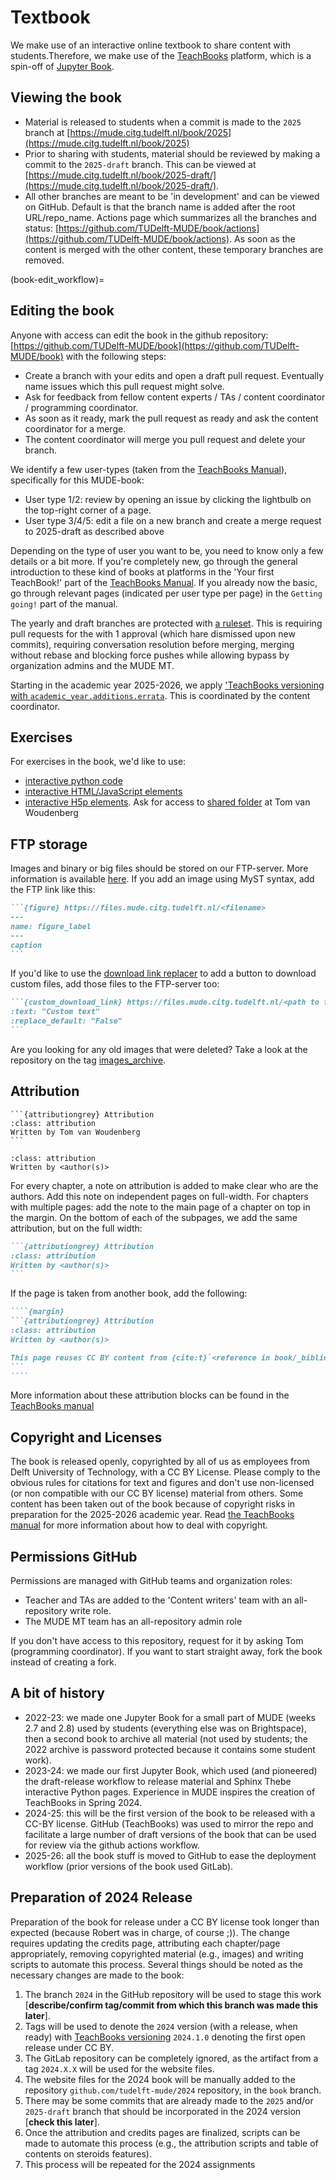 # Textbook

We make use of an interactive online textbook to share content with students.Therefore, we make use of the [TeachBooks](https://teachbooks.tudelft.nl/) platform, which is a spin-off of [Jupyter Book](https://jupyterbook.org/en/stable/intro.html).

## Viewing the book

- Material is released to students when a commit is made to the `2025` branch at [https://mude.citg.tudelft.nl/book/2025](https://mude.citg.tudelft.nl/book/2025)
- Prior to sharing with students, material should be reviewed by making a commit to the `2025-draft` branch. This can be viewed at [https://mude.citg.tudelft.nl/book/2025-draft/](https://mude.citg.tudelft.nl/book/2025-draft/).
- All other branches are meant to be 'in development' and can be viewed on GitHub. Default is that the branch name is added after the root URL/repo_name. Actions page which summarizes all the branches and status: [https://github.com/TUDelft-MUDE/book/actions](https://github.com/TUDelft-MUDE/book/actions). As soon as the content is merged with the other content, these temporary branches are removed.

(book-edit_workflow)=
## Editing the book
Anyone with access can edit the book in the github repository: [https://github.com/TUDelft-MUDE/book](https://github.com/TUDelft-MUDE/book) with the following steps:
- Create a branch with your edits and open a draft pull request. Eventually name issues which this pull request might solve.
- Ask for feedback from fellow content experts / TAs / content coordinator / programming coordinator.
- As soon as it ready, mark the pull request as ready and ask the content coordinator for a merge.
- The content coordinator will merge you pull request and delete your branch.

We identify a few user-types (taken from the [TeachBooks Manual](https://teachbooks.io/manual/installation-and-setup/user_types.html)), specifically for this MUDE-book:
- User type 1/2: review by opening an issue by clicking the lightbulb on the top-right corner of a page.
- User type 3/4/5: edit a file on a new branch and create a merge request to 2025-draft as described above

Depending on the type of user you want to be, you need to know only a few details or a bit more. If you're completely new, go through the general introduction to these kind of books at platforms in the 'Your first TeachBook!' part of the  [TeachBooks Manual](https://teachbooks.io/manual/intro.html). If you already now the basic, go through  relevant pages (indicated per user type per page) in the `Getting going!` part of the manual.

The yearly and draft branches are protected with [a ruleset](./Protect_main.json). This is requiring pull requests for the with 1 approval (which hare dismissed upon new commits), requiring conversation resolution before merging, merging without rebase and blocking force pushes while allowing bypass by organization admins and the MUDE MT.

Starting in the academic year 2025-2026, we apply ['TeachBooks versioning with `academic_year.additions.errata`](https://teachbooks.io/manual/installation-and-setup/versioning_changelog.html). This is coordinated by the content coordinator.

## Exercises
For exercises in the book, we'd like to use:
- [interactive python code](https://teachbooks.io/manual/features/live_code.html)
- [interactive HTML/JavaScript elements](https://teachbooks.io/manual/features/HTML_javascript.html)
- [interactive H5p elements](https://teachbooks.io/manual/features/h5p.html). Ask for access to [shared folder](https://tudelft.h5p.com/content/1292046735045725667) at Tom van Woudenberg

## FTP storage
Images and binary or big files should be stored on our FTP-server. More information is available [here](./FTP.md). If you add an image using MyST syntax, add the FTP link like this:

````md
```{figure} https://files.mude.citg.tudelft.nl/<filename>
---
name: figure_label
---
caption
```
````

If you'd like to use the [download link replacer](https://teachbooks.io/manual/external/Download-Link-Replacer/README.html) to add a button to download custom files, add those files to the FTP-server too:

````md
```{custom_download_link} https://files.mude.citg.tudelft.nl/<path to file>
:text: "Custom text"
:replace_default: "False"
```
````

Are you looking for any old images that were deleted? Take a look at the repository on the tag [images_archive](https://github.com/TUDelft-MUDE/book/tree/images_archive).

## Attribution
````{margin}
```{attributiongrey} Attribution
:class: attribution
Written by Tom van Woudenberg
```
````

```{attributiongrey} Attribution
:class: attribution
Written by <author(s)>
```

For every chapter, a note on attribution is added to make clear who are the authors. Add this note on independent pages on full-width. For chapters with multiple pages: add the note to the main page of a chapter on top in the margin. On the bottom of each of the subpages, we add the same attribution, but on the full width:

`````md
```{attributiongrey} Attribution
:class: attribution
Written by <author(s)>
```
`````

If the page is taken from another book, add the following:

`````md
````{margin}
```{attributiongrey} Attribution
:class: attribution
Written by <author(s)>

This page reuses CC BY content from {cite:t}`<reference in book/_bibliography/references.bib>`. {fa}`quote-left`[Find out more here](external_resources)
```
````
`````

More information about these attribution blocks can be found in the [TeachBooks manual](https://teachbooks.io/manual/installation-and-setup/copyright/recommendations.html#format-as-custom-admonition)

## Copyright and Licenses
The book is released openly, copyrighted by all of us as employees from Delft University of Technology, with a CC BY License. Please comply to the obvious rules for citations for text and figures and don't use non-licensed (or non compatible with our CC BY license) material from others. Some content has been taken out of the book because of copyright risks in preparation for the 2025-2026 academic year. Read [the TeachBooks manual](https://teachbooks.io/manual/installation-and-setup/copyright.html) for more information about how to deal with copyright.

## Permissions GitHub
Permissions are managed with GitHub teams and organization roles:
- Teacher and TAs are added to the 'Content writers' team with an all-repository write role.
- The MUDE MT team has an all-repository admin role

If you don't have access to this repository, request for it by asking Tom (programming coordinator). If you want to start straight away, fork the book instead of creating a fork.

## A bit of history

- 2022-23: we made one Jupyter Book for a small part of MUDE (weeks 2.7 and 2.8) used by students (everything else was on Brightspace), then a second book to archive all material (not used by students; the 2022 archive is password protected because it contains some student work).
- 2023-24: we made our first Jupyter Book, which used (and pioneered) the draft-release workflow to release material and Sphinx Thebe interactive Python pages. Experience in MUDE inspires the creation of TeachBooks in Spring 2024.
- 2024-25: this will be the first version of the book to be released with a CC-BY license. GitHub (TeachBooks) was used to mirror the repo and facilitate a large number of draft versions of the book that can be used for review via the github actions workflow.
- 2025-26: all the book stuff is moved to GitHub to ease the deployment workflow (prior versions of the book used GitLab).

## Preparation of 2024 Release

Preparation of the book for release under a CC BY license took longer than expected (because Robert was in charge, of course ;)). The change requires updating the credits page, attributing each chapter/page appropriately, removing copyrighted material (e.g., images) and writing scripts to automate this process. Several things should be noted as the necessary changes are made to the book:

1. The branch `2024` in the GitHub repository will be used to stage this work [**describe/confirm tag/commit from which this branch was made this later**].
1. Tags will be used to denote the `2024` version (with a release, when ready) with [TeachBooks versioning](https://teachbooks.io/manual/installation-and-setup/versioning_changelog.html) `2024.1.0` denoting the first open release under CC BY.
1. The GitLab repository can be completely ignored, as the artifact from a tag `2024.X.X` will be used for the website files.
1. The website files for the 2024 book will be manually added to the repository `github.com/tudelft-mude/2024` repository, in the `book` branch.
1. There may be some commits that are already made to the `2025` and/or `2025-draft` branch that should be incorporated in the 2024 version [**check this later**].
1. Once the attribution and credits pages are finalized, scripts can be made to automate this process (e.g., the attribution scripts and table of contents on steroids features).
1. This process will be repeated for the 2024 assignments